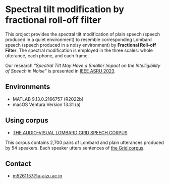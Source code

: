 # Spectral tilt modification by fractional roll-off filter
This project provides the spectral tilt modification of plain speech (speech produced in a quiet environment) to resemble corresponding Lombard speech (speech produced in a noisy environment) by **Fractional Roll-off Filter**.
The spectral modification is employed in the three scales: whole utterance, each phone, and each frame.

Our research *"Spectral Tilt May Have a Smaller Impact on the Intelligibility of
Speech in Noise"* is presented in [IEEE ASRU 2023](http://www.asru2023.org/).

## Environments
- MATLAB 9.13.0.2166757 (R2022b)
- macOS Ventura Version 13.31 (a)

## Using corpus
- [THE AUDIO-VISUAL LOMBARD GRID SPEECH CORPUS](https://spandh.dcs.shef.ac.uk/avlombard/)

This corpus contains 2,700 pairs of Lombard and plain utterances produced by 54 speakers. Each speaker utters sentences of [the Grid corpus](https://laslab.org/wp-content/uploads/2021/09/an_audio-visual_corpus_for_speech_perception_and_automatic_speech_recognition.pdf).

## Contact
- m5261157@u-aizu.ac.jp
